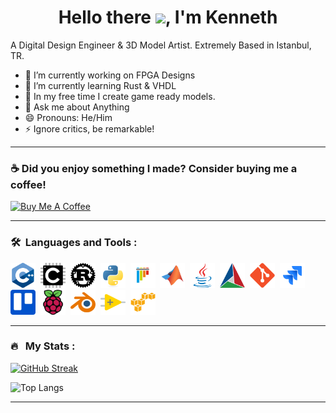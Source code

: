  <h1 align="center">Hello there <img src="https://media.giphy.com/media/hvRJCLFzcasrR4ia7z/giphy.gif" width="40">, I'm Kenneth</h1>

A Digital Design Engineer & 3D Model Artist. Extremely Based in Istanbul, TR.

- 🔭 I’m currently working on FPGA Designs
- 🌱 I’m currently learning Rust & VHDL
- 🤔 In my free time I create game ready models.
- 💬 Ask me about Anything
- 😄 Pronouns: He/Him
- ⚡ Ignore critics, be remarkable!

---

### ☕ Did you enjoy something I made? Consider buying me a coffee!
<a href="https://www.buymeacoffee.com/kenthenugget" target="_blank"><img src="https://cdn.buymeacoffee.com/buttons/v2/default-violet.png" alt="Buy Me A Coffee" style="height: 60px !important;width: 217px !important;" ></a>

---

### 🛠 &nbsp;Languages and Tools :

<p>
  <img src="https://github.com/devicons/devicon/blob/master/icons/cplusplus/cplusplus-original.svg" title="C++" **alt="C++" width="40" height="40"/>&nbsp;
  <img src="https://github.com/devicons/devicon/blob/master/icons/embeddedc/embeddedc-original.svg" title="Embedded C" **alt="Embedded C" width="40" height="40"/>&nbsp;
  <img src="https://github.com/devicons/devicon/blob/master/icons/rust/rust-plain.svg" title="Rust" **alt="Rust" width="40" height="40"/>&nbsp;
  <img src="https://github.com/devicons/devicon/blob/master/icons/python/python-original.svg" title="Python" **alt="Python" width="40" height="40"/>&nbsp;
  <img src="https://github.com/devicons/devicon/blob/master/icons/pytest/pytest-original.svg" title="PyTest" **alt="PyTest" width="40" height="40"/>&nbsp;
  <img src="https://github.com/devicons/devicon/blob/master/icons/matlab/matlab-original.svg" title="Matlab" **alt="Matlab" width="40" height="40"/>&nbsp;
  <img src="https://github.com/devicons/devicon/blob/master/icons/java/java-original.svg" title="Java" alt="Java" width="40" height="40"/>&nbsp;
  <img src="https://github.com/devicons/devicon/blob/master/icons/cmake/cmake-original.svg" title="CMake" alt="CMake" width="40" height="40"/>&nbsp;
  <img src="https://github.com/devicons/devicon/blob/master/icons/git/git-plain.svg" title="Git" **alt="Git" width="40" height="40"/>&nbsp;
  <img src="https://github.com/devicons/devicon/blob/master/icons/jira/jira-original.svg" title="Jira" **alt="Jira" width="40" height="40"/>&nbsp;
  <img src="https://github.com/devicons/devicon/blob/master/icons/trello/trello-plain.svg" title="Trello" **alt="Trello" width="40" height="40"/>&nbsp;
  <img src="https://github.com/devicons/devicon/blob/master/icons/raspberrypi/raspberrypi-original.svg" title="Raspberry Pi" **alt="Raspberry Pi" width="40" height="40"/>&nbsp;
  <img src="https://github.com/devicons/devicon/blob/master/icons/blender/blender-original.svg" title="Blender" **alt="Blender" width="40" height="40"/>&nbsp;
  <img src="https://github.com/devicons/devicon/blob/master/icons/labview/labview-original.svg" title="LabView" **alt="LabView" width="40" height="40"/>&nbsp;
  <img src="https://github.com/devicons/devicon/blob/master/icons/amazonwebservices/amazonwebservices-original.svg" title="AWS" alt="AWS" width="40" height="40"/>&nbsp;
</p>

---

### 🔥 &nbsp; My Stats :
[![GitHub Streak](https://streak-stats.demolab.com?user=TheCodeNugget&theme=catppuccin-mocha&mode=weekly&border_radius=20&sideNums=FAB387&fire=F38BA8&ring=EBA0AC&sideLabels=CBA6F7&dates=F2CDCD&background=1E1E2E&currStreakNum=CBA6F7)](https://git.io/streak-stats)

![Top Langs](https://github-readme-stats.vercel.app/api/top-langs/?username=TheCodeNugget&layout=compact&title_color=fab387&icon_color=cba6f7&text_color=f5e0dc&bg_color=1e1e2e&border_radius=20&card_width=495)

---
